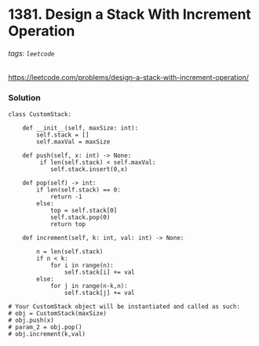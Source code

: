 # 1381. Design a Stack With Increment Operation
###### tags: `leetcode`
https://leetcode.com/problems/design-a-stack-with-increment-operation/

### Solution
```python=
class CustomStack:

    def __init__(self, maxSize: int):
        self.stack = []
        self.maxVal = maxSize

    def push(self, x: int) -> None:    
         if len(self.stack) < self.maxVal:
            self.stack.insert(0,x)
            
    def pop(self) -> int:
        if len(self.stack) == 0:
            return -1
        else:
            top = self.stack[0]
            self.stack.pop(0)
            return top
        
    def increment(self, k: int, val: int) -> None:

        n = len(self.stack)
        if n < k:
            for i in range(n):
                self.stack[i] += val
        else:
            for j in range(n-k,n):
                self.stack[j] += val

# Your CustomStack object will be instantiated and called as such:
# obj = CustomStack(maxSize)
# obj.push(x)
# param_2 = obj.pop()
# obj.increment(k,val)
```